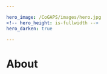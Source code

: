 ```yaml
---

hero_image: /CoGAPS/images/hero.jpg
<!-- hero_height: is-fullwidth -->
hero_darken: true

---
```


# About
